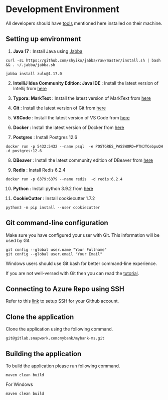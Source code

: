 # Development Environment

All developers should have [tools](02-tools.md) mentioned here installed on their machine.

## Setting up environment

 1. **Java 17** : Install Java using [Jabba](https://github.com/shyiko/jabba)

```shell
curl -sL https://github.com/shyiko/jabba/raw/master/install.sh | bash && . ~/.jabba/jabba.sh
```
```shell
jabba install zulu@1.17.0
```

2. **IntelliJ Idea Community Edition: Java IDE** : Install the latest version of Intellij from [here](https://www.jetbrains.com/idea/download)


3. **Typora: MarkText** : Install the latest version of MarkText from [here](https://marktext.app)

4. **Git** : Install the latest version of Git from [here](https://git-scm.com/downloads)

5. **VSCode** : Install the latest version of VS Code from [here](https://code.visualstudio.com/download)


6. **Docker** : Install the latest version of Docker from [here](https://docs.docker.com/get-started/#download-and-install-docker)


7. **Postgres** : Install Postgres 12.6
```shell
docker run -p 5432:5432 --name psql  -e POSTGRES_PASSWORD=PTNJTCebpuQH -d postgres:12.6
```

8. **DBeaver** : Install the latest community edition of DBeaver from [here](https://dbeaver.io/download/)


9. **Redis** : Install Redis 6.2.4
```shell
docker run -p 6379:6379 --name redis  -d redis:6.2.4
```

10. **Python** : Install python 3.9.2 from [here](https://python.org/downloads/)

11. **CookieCutter** : Install cookiecutter 1.7.2
```shell
python3 -m pip install --user cookiecutter
```

## Git command-line configuration

Make sure you have configured your user with Git. This information will be used by Git.

```
git config --global user.name "Your Fullname"
git config --global user.email "Your Email"
```

Windows users should use Git bash for better command-line experience.

If you are not well-versed with Git then you can read the [tutorial](https://github.com/shekhargulati/git-the-missing-tutorial).

## Connecting to Azure Repo using SSH

Refer to this [link](https://docs.microsoft.com/en-us/azure/devops/repos/git/use-ssh-keys-to-authenticate?view=azure-devops) to setup SSH for your Github account.

## Clone the application

Clone the application using the following command.

```
git@gitlab.snapwork.com:mybank/mybank-ms.git
```

## Building the application

To build the application please run following command.

```
maven clean build
```

For Windows

```
maven clean build
```